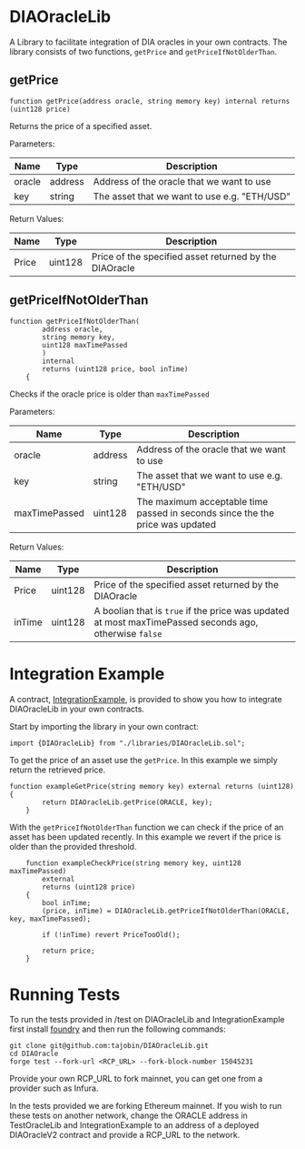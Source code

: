 # DIAOracleLib

A Library to facilitate integration of DIA oracles in your own
contracts. The library consists of two functions, ```getPrice``` and ```getPriceIfNotOlderThan```.

## getPrice

```
function getPrice(address oracle, string memory key) internal returns (uint128 price)
```

Returns the price of a specified asset.

Parameters:

| Name   | Type    | Description                                  |
|--------|---------|----------------------------------------------|
| oracle | address | Address of the oracle that we want to use    |
| key    | string  | The asset that we want to use e.g. "ETH/USD" |

Return Values:

| Name  | Type   | Description                                            |
|-------|--------|--------------------------------------------------------|
| Price | uint128 | Price of the specified asset returned by the DIAOracle |


## getPriceIfNotOlderThan
```
function getPriceIfNotOlderThan(
        address oracle,
        string memory key,
        uint128 maxTimePassed
        )
        internal
        returns (uint128 price, bool inTime)
    {
```
Checks if the oracle price is older than ```maxTimePassed```

Parameters:

| Name   | Type    | Description                                  |
|--------|---------|----------------------------------------------|
| oracle | address | Address of the oracle that we want to use    |
| key    | string  | The asset that we want to use e.g. "ETH/USD" |
| maxTimePassed | uint128 | The maximum acceptable time passed in seconds since the the price was updated |

Return Values:

| Name  | Type   | Description                                            |
|-------|--------|--------------------------------------------------------|
| Price | uint128 | Price of the specified asset returned by the DIAOracle |
| inTime| uint128 |  A boolian that is ```true``` if the price was updated at most maxTimePassed seconds ago, otherwise ```false```|


# Integration Example 

A contract, [IntegrationExample](https://github.com/tajobin/DIAOracleLib/blob/main/src/IntegrationExample.sol), is provided to show you how to integrate DIAOracleLib in your own contracts. 

Start by importing the library in your own contract:

```
import {DIAOracleLib} from "./libraries/DIAOracleLib.sol";
```

To get the price of an asset use the ```getPrice```. In this example we simply return the retrieved price.

```
function exampleGetPrice(string memory key) external returns (uint128){
        return DIAOracleLib.getPrice(ORACLE, key);
    }
```

With the ```getPriceIfNotOlderThan``` function we can check if the price of an asset has been updated recently. In this example we revert if the price is older than the provided threshold. 

```
    function exampleCheckPrice(string memory key, uint128 maxTimePassed)
        external
        returns (uint128 price)
    {
        bool inTime;
        (price, inTime) = DIAOracleLib.getPriceIfNotOlderThan(ORACLE, key, maxTimePassed);

        if (!inTime) revert PriceTooOld();

        return price;
    }
```

# Running Tests

To run the tests provided in /test on DIAOracleLib and IntegrationExample first install [foundry](https://book.getfoundry.sh/getting-started/installation.html) and then run the following commands:

```
git clone git@github.com:tajobin/DIAOracleLib.git
cd DIAOracle
forge test --fork-url <RCP_URL> --fork-block-number 15045231
```

Provide your own RCP_URL to fork mainnet, you can get one from a provider such as Infura. 

In the tests provided we are forking Ethereum mainnet. If you wish to run these tests on another network, change the ORACLE address in TestOracleLib and IntegrationExample to an address of a deployed DIAOracleV2 contract and provide a RCP_URL to the network. 

